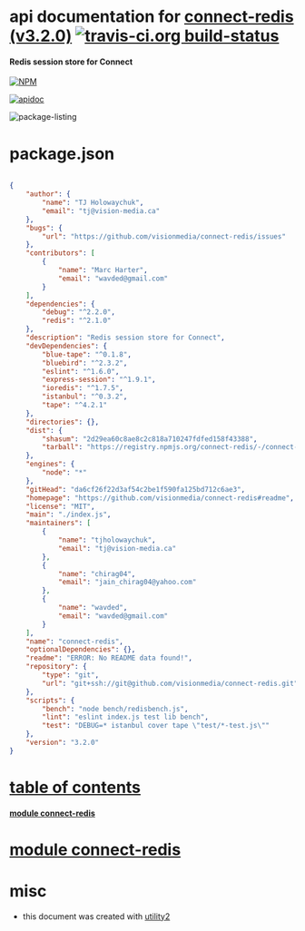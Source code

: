 # api documentation for  [connect-redis (v3.2.0)](https://github.com/visionmedia/connect-redis#readme)  [![travis-ci.org build-status](https://api.travis-ci.org/npmdoc/node-npmdoc-connect-redis.svg)](https://travis-ci.org/npmdoc/node-npmdoc-connect-redis)
#### Redis session store for Connect

[![NPM](https://nodei.co/npm/connect-redis.png?downloads=true)](https://www.npmjs.com/package/connect-redis)

[![apidoc](https://npmdoc.github.io/node-npmdoc-connect-redis/build/screen-capture.buildNpmdoc.browser._2Fhome_2Ftravis_2Fbuild_2Fnpmdoc_2Fnode-npmdoc-connect_redis_2Ftmp_2Fbuild_2Fapidoc.html.png)](https://npmdoc.github.io/node-npmdoc-connect-redis/build..beta..travis-ci.org/apidoc.html)

![package-listing](https://npmdoc.github.io/node-npmdoc-connect-redis/build/screen-capture.npmPackageListing.svg)



# package.json

```json

{
    "author": {
        "name": "TJ Holowaychuk",
        "email": "tj@vision-media.ca"
    },
    "bugs": {
        "url": "https://github.com/visionmedia/connect-redis/issues"
    },
    "contributors": [
        {
            "name": "Marc Harter",
            "email": "wavded@gmail.com"
        }
    ],
    "dependencies": {
        "debug": "^2.2.0",
        "redis": "^2.1.0"
    },
    "description": "Redis session store for Connect",
    "devDependencies": {
        "blue-tape": "^0.1.8",
        "bluebird": "^2.3.2",
        "eslint": "^1.6.0",
        "express-session": "^1.9.1",
        "ioredis": "^1.7.5",
        "istanbul": "^0.3.2",
        "tape": "^4.2.1"
    },
    "directories": {},
    "dist": {
        "shasum": "2d29ea60c8ae8c2c818a710247fdfed158f43388",
        "tarball": "https://registry.npmjs.org/connect-redis/-/connect-redis-3.2.0.tgz"
    },
    "engines": {
        "node": "*"
    },
    "gitHead": "da6cf26f22d3af54c2be1f590fa125bd712c6ae3",
    "homepage": "https://github.com/visionmedia/connect-redis#readme",
    "license": "MIT",
    "main": "./index.js",
    "maintainers": [
        {
            "name": "tjholowaychuk",
            "email": "tj@vision-media.ca"
        },
        {
            "name": "chirag04",
            "email": "jain_chirag04@yahoo.com"
        },
        {
            "name": "wavded",
            "email": "wavded@gmail.com"
        }
    ],
    "name": "connect-redis",
    "optionalDependencies": {},
    "readme": "ERROR: No README data found!",
    "repository": {
        "type": "git",
        "url": "git+ssh://git@github.com/visionmedia/connect-redis.git"
    },
    "scripts": {
        "bench": "node bench/redisbench.js",
        "lint": "eslint index.js test lib bench",
        "test": "DEBUG=* istanbul cover tape \"test/*-test.js\""
    },
    "version": "3.2.0"
}
```



# <a name="apidoc.tableOfContents"></a>[table of contents](#apidoc.tableOfContents)

#### [module connect-redis](#apidoc.module.connect-redis)



# <a name="apidoc.module.connect-redis"></a>[module connect-redis](#apidoc.module.connect-redis)



# misc
- this document was created with [utility2](https://github.com/kaizhu256/node-utility2)
